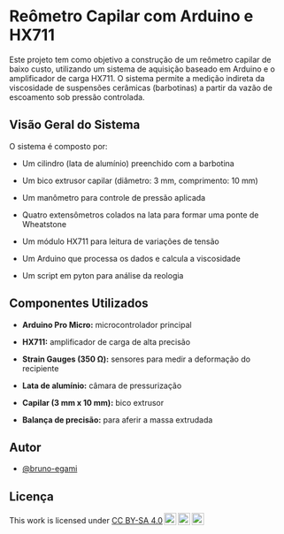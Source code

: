 
# Reômetro Capilar com Arduino e HX711

Este projeto tem como objetivo a construção de um reômetro capilar de baixo custo, utilizando um sistema de aquisição baseado em Arduino e o amplificador de carga HX711. O sistema permite a medição indireta da viscosidade de suspensões cerâmicas (barbotinas) a partir da vazão de escoamento sob pressão controlada.

## Visão Geral do Sistema

O sistema é composto por:

-   Um cilindro (lata de alumínio) preenchido com a barbotina
    
-   Um bico extrusor capilar (diâmetro: 3 mm, comprimento: 10 mm)
    
-   Um manômetro para controle de pressão aplicada
    
-   Quatro extensômetros colados na lata para formar uma ponte de Wheatstone
    
-   Um módulo HX711 para leitura de variações de tensão
    
-   Um Arduino que processa os dados e calcula a viscosidade

-   Um script em pyton para análise da reologia
    

## Componentes Utilizados

-   **Arduino Pro Micro:** microcontrolador principal
    
-   **HX711:** amplificador de carga de alta precisão
    
-   **Strain Gauges (350 Ω):** sensores para medir a deformação do recipiente
   
-   **Lata de alumínio:** câmara de pressurização
    
-   **Capilar (3 mm x 10 mm):** bico extrusor
    
-   **Balança de precisão:** para aferir a massa extrudada
    
  

## Autor

- [@bruno-egami](https://github.com/bruno-egami)


## Licença


<p xmlns:cc="http://creativecommons.org/ns#" >This work is licensed under <a href="http://creativecommons.org/licenses/by-sa/4.0/?ref=chooser-v1" target="_blank" rel="license noopener noreferrer" style="display:inline-block;">CC BY-SA 4.0<img style="height:22px!important;margin-left:3px;vertical-align:text-bottom;" src="https://mirrors.creativecommons.org/presskit/icons/cc.svg?ref=chooser-v1"><img style="height:22px!important;margin-left:3px;vertical-align:text-bottom;" src="https://mirrors.creativecommons.org/presskit/icons/by.svg?ref=chooser-v1"><img style="height:22px!important;margin-left:3px;vertical-align:text-bottom;" src="https://mirrors.creativecommons.org/presskit/icons/sa.svg?ref=chooser-v1"></a></p>
